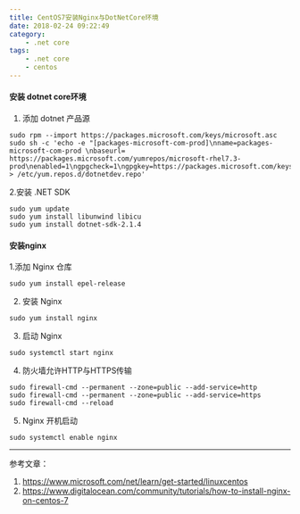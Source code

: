 ```yaml
---
title: CentOS7安装Nginx与DotNetCore环境
date: 2018-02-24 09:22:49
category:
    - .net core
tags:
    - .net core
    - centos
---
```


#### 安装 dotnet core环境
1. 添加 dotnet 产品源
```
sudo rpm --import https://packages.microsoft.com/keys/microsoft.asc
sudo sh -c 'echo -e "[packages-microsoft-com-prod]\nname=packages-microsoft-com-prod \nbaseurl= https://packages.microsoft.com/yumrepos/microsoft-rhel7.3-prod\nenabled=1\ngpgcheck=1\ngpgkey=https://packages.microsoft.com/keys/microsoft.asc" > /etc/yum.repos.d/dotnetdev.repo'
```

2.安装 .NET SDK

```
sudo yum update
sudo yum install libunwind libicu
sudo yum install dotnet-sdk-2.1.4
```

#### 安装nginx
1.添加 Nginx 仓库

```
sudo yum install epel-release
```

2. 安装 Nginx

```
sudo yum install nginx
```

3. 启动 Nginx

```
sudo systemctl start nginx
```
4. 防火墙允许HTTP与HTTPS传输

```
sudo firewall-cmd --permanent --zone=public --add-service=http 
sudo firewall-cmd --permanent --zone=public --add-service=https
sudo firewall-cmd --reload
```

5. Nginx 开机启动

```
sudo systemctl enable nginx
```


---
参考文章：
1. https://www.microsoft.com/net/learn/get-started/linuxcentos
2. https://www.digitalocean.com/community/tutorials/how-to-install-nginx-on-centos-7
